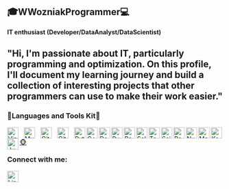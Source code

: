 ## :mortar_board:WWozniakProgrammer:computer:

**IT enthusiast (Developer/DataAnalyst/DataScientist)**

"Hi, I'm passionate about IT, particularly programming and optimization. On this profile, I'll document my learning journey and build a collection of interesting projects that other programmers can use to make their work easier."
---
### :wrench:Languages and Tools Kit:briefcase:

<img align="left" alt="Visual Studio Code" width="26px" src="https://cdn.jsdelivr.net/gh/devicons/devicon/icons/vscode/vscode-original.svg" style="padding-right:10px;"/>
<img align="left" alt="MySQL" width="26px" src="https://cdn.jsdelivr.net/gh/devicons/devicon/icons/mysql/mysql-original.svg" style="padding-right:10px;" />
<img align="left" alt="Git" width="26px" src="https://cdn.jsdelivr.net/gh/devicons/devicon/icons/git/git-original.svg" style="padding-right:10px;" />
<img align="left" alt="GitHub" width="26px" src="https://user-images.githubusercontent.com/3369400/139447912-e0f43f33-6d9f-45f8-be46-2df5bbc91289.png" style="padding-right:10px;" />
<img align="left" alt="Python" width="26px" src="https://cdn.jsdelivr.net/gh/devicons/devicon@latest/icons/python/python-original.svg" style="padding-right:0px;" />
<img align="left" alt="C++" width="26px" src="https://cdn.jsdelivr.net/gh/devicons/devicon@latest/icons/cplusplus/cplusplus-original.svg"  style="padding-right:0px;" />
<img align="left" alt="Docker" width="26px" src="https://cdn.jsdelivr.net/gh/devicons/devicon@latest/icons/docker/docker-original.svg"  style="padding-right:0px;" />
<img align="left" alt="PyTorch" width="26px" src="https://cdn.jsdelivr.net/gh/devicons/devicon@latest/icons/pytorch/pytorch-original.svg"  style="padding-right:0px;" />
<img align="left" alt="RaspBerry Pi" width="26px" src="https://cdn.jsdelivr.net/gh/devicons/devicon@latest/icons/raspberrypi/raspberrypi-original.svg"  style="padding-right:0px;" />
<img align="left" alt="Selenium" width="26px" src="https://cdn.jsdelivr.net/gh/devicons/devicon@latest/icons/selenium/selenium-original.svg"  style="padding-right:0px;" />
<img align="left" alt="TensorFlow" width="26px" src="https://cdn.jsdelivr.net/gh/devicons/devicon@latest/icons/tensorflow/tensorflow-original.svg"  style="padding-right:0px;" />
<img align="left" alt="Scikitlearn" width="26px" src="https://cdn.jsdelivr.net/gh/devicons/devicon@latest/icons/scikitlearn/scikitlearn-original.svg"  style="padding-right:0px;" />
<img align="left" alt="Pandas" width="26px" src="https://cdn.jsdelivr.net/gh/devicons/devicon@latest/icons/pandas/pandas-original.svg"  style="padding-right:0px;" />
<img align="left" alt="NumPy" width="26px" src="https://cdn.jsdelivr.net/gh/devicons/devicon@latest/icons/numpy/numpy-original.svg"  style="padding-right:0px;" />
<img align="left" alt="Matplotlib" width="26px" src="https://cdn.jsdelivr.net/gh/devicons/devicon@latest/icons/matplotlib/matplotlib-original.svg"  style="padding-right:0px;" />
<img align="left" alt="Keras" width="26px" src="https://cdn.jsdelivr.net/gh/devicons/devicon@latest/icons/keras/keras-original.svg"  style="padding-right:0px;" />
<img align="left" alt="Jupyter" width="26px" src="https://cdn.jsdelivr.net/gh/devicons/devicon@latest/icons/jupyter/jupyter-original.svg"  style="padding-right:0px;" />
<a href="https://www.youtube.com/watch?v=rhvF2_JkDhQ">🐵</a>

### Connect with me:
[<img align="left" alt="Linkedin" width="26px" src="https://cdn.jsdelivr.net/gh/devicons/devicon@latest/icons/linkedin/linkedin-original.svg" />](https://www.linkedin.com/in/wojciech-wo%C5%BAniak-b97a3b298/)



